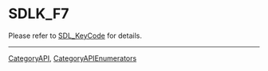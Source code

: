 # SDLK_F7

Please refer to [SDL_KeyCode](SDL_KeyCode) for details.

----
[CategoryAPI](CategoryAPI), [CategoryAPIEnumerators](CategoryAPIEnumerators)

